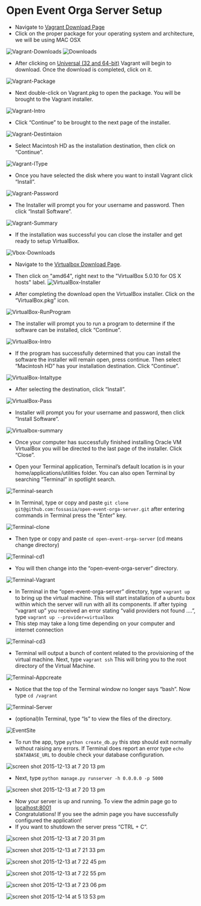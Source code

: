 # Open Event Orga Server Setup
* Navigate to [Vagrant Download Page](http://www.vagrantup.com/downloads.html)
* Click on the proper package for your operating system and architecture, we will be using MAC OSX

![Vagrant-Downloads](https://cloud.githubusercontent.com/assets/9834624/11853310/5e1df64c-a40b-11e5-9d86-a8930e939fd1.png)
![Downloads](https://cloud.githubusercontent.com/assets/9834624/11853313/5e2216c8-a40b-11e5-92d8-d525ba50a4eb.png)
* After clicking on [Universal (32 and 64-bit)](https://releases.hashicorp.com/vagrant/1.7.4/vagrant_1.7.4.dmg) Vagrant will begin to download. Once the download is completed, click on it.

![Vagrant-Package](https://cloud.githubusercontent.com/assets/9834624/11858241/d026a000-a42d-11e5-8151-31ac5c5970fe.png)

* Next double-click on Vagrant.pkg to open the package. You will be brought to the Vagrant installer.

![Vagrant-Intro](https://cloud.githubusercontent.com/assets/9834624/11853315/5e2590aa-a40b-11e5-8757-2441db8f0b23.png)

* Click “Continue” to be brought to the next page of the installer.

![Vagrant-Destintaion](https://cloud.githubusercontent.com/assets/9834624/11853317/5e2a1170-a40b-11e5-86c2-5355e7943045.png)

* Select Macintosh HD as the installation destination, then click on “Continue”.

![Vagrant-IType](https://cloud.githubusercontent.com/assets/9834624/11853318/5e5470aa-a40b-11e5-9f28-66222f25b1fe.png)

* Once you have selected the disk where you want to install Vagrant click “Install”.

![Vagrant-Password](https://cloud.githubusercontent.com/assets/9834624/11853325/5e64df30-a40b-11e5-9775-ec3d5d8d8a38.png)

* The Installer will prompt you for your username and password. Then click “Install Software”.

![Vagrant-Summary](https://cloud.githubusercontent.com/assets/9834624/11853320/5e54d70c-a40b-11e5-9483-2fe1a3b51fe6.png)

* If the installation was successful you can close the installer and get ready to setup VirtualBox. 

![Vbox-Downloads](https://cloud.githubusercontent.com/assets/9834624/11853321/5e553a3a-a40b-11e5-892b-51b906225cee.png)
* Navigate to the [Virtualbox Download Page](https://www.virtualbox.org/wiki/Downloads).
* Then click on "amd64", right next to the "VirtualBox 5.0.10 for OS X hosts" label.
![VirtualBox-Installer](https://cloud.githubusercontent.com/assets/9834624/11853322/5e5547b4-a40b-11e5-90eb-f2f96cfca33e.png)

* After completing the download open the VirtualBox installer. Click on the “VirtualBox.pkg” icon.

![VirtualBox-RunProgram](https://cloud.githubusercontent.com/assets/9834624/11853327/5e6a30f2-a40b-11e5-9b58-10064b34d843.png)

* The installer will prompt you to run a program to determine if the software can be installed, click “Continue”.

![VirtualBox-Intro](https://cloud.githubusercontent.com/assets/9834624/11853323/5e5ea2dc-a40b-11e5-9a50-ffda4e08297a.png)

* If the program has successfully determined that you can install the software the installer will remain open, press continue. Then select “Macintosh HD” has your installation destination.   Click “Continue”.

![VirtualBox-Intaltype](https://cloud.githubusercontent.com/assets/9834624/11853324/5e621d86-a40b-11e5-9587-298ea5b26a31.png)

* After selecting the destination, click “Install”.

![VirtualBox-Pass](https://cloud.githubusercontent.com/assets/9834624/11853326/5e67b7d2-a40b-11e5-8565-ecf423311c80.png)

* Installer will prompt you for your username and password, then click “Install Software”.

![Virtualbox-summary](https://cloud.githubusercontent.com/assets/9834624/11853329/5e71173c-a40b-11e5-876a-7aca23d3f744.png)

* Once your computer has successfully finished installing Oracle VM VirtualBox you will be directed to the last page of the installer. Click “Close”.

* Open your Terminal application, Terminal’s default location is in your home/applications/utilities folder. You can also open Terminal by searching “Terminal” in spotlight search.

![Terminal-search](https://cloud.githubusercontent.com/assets/9834624/11858953/392f8bb0-a434-11e5-9939-e2de9c14ed7f.png)

* In Terminal, type or copy and paste
```git clone git@github.com:fossasia/open-event-orga-server.git```
after entering commands in Terminal press the "Enter" key.

![Terminal-clone](https://cloud.githubusercontent.com/assets/9834624/11853331/5e75a66c-a40b-11e5-8984-00dd1b57730f.png)
* Then type or copy and paste 
```cd open-event-orga-server```
 (cd means change directory)

![Terminal-cd1](https://cloud.githubusercontent.com/assets/9834624/11853330/5e72b952-a40b-11e5-8b58-80f7d1a50b2c.png)

* You will then change into the “open-event-orga-server” directory.

![Terminal-Vagrant](https://cloud.githubusercontent.com/assets/9834624/11853332/5e789fb6-a40b-11e5-876e-ba37e462643d.png)
* In Terminal in the “open-event-orga-server” directory, type
```vagrant up```
to bring up the virtual machine. This will start installation of a ubuntu box within which the server will run with all its components. If after typing “vagrant up” you received an error stating “valid providers not found ….”, type
```vagrant up --provider=virtualbox```
* This step may take a long time depending on your computer and internet connection

![Terminal-cd3](https://cloud.githubusercontent.com/assets/9834624/11853333/5e78ebba-a40b-11e5-9b1a-02ba564c64fb.png)

* Terminal will output a bunch of content related to the provisioning of the virtual machine. Next, type 
```vagrant ssh```
This will bring you to the root directory of the Virtual Machine.

![Terminal-Appcreate](https://cloud.githubusercontent.com/assets/9834624/11853335/5e7f398e-a40b-11e5-99d3-e3b9662b1819.png)


* Notice that the top of the Terminal window no longer says “bash”. Now type 
```cd /vagrant```

![Terminal-Server](https://cloud.githubusercontent.com/assets/9834624/11853337/5e830226-a40b-11e5-8816-4f735307f902.png)


* (optional)In Terminal, type “ls” to view the files of the directory.

![EventSite](https://cloud.githubusercontent.com/assets/9834624/11853338/5e859e46-a40b-11e5-9b29-97c21d34896c.png)

* To run the app, type 
```python create_db.py```
this step should exit normally without raising any errors. If Terminal does report an error type 
```echo $DATABASE_URL```
to double check your database configuration.

![screen shot 2015-12-13 at 7 20 13 pm](https://cloud.githubusercontent.com/assets/9834624/11853339/5e89fcca-a40b-11e5-9b3d-64b0d2429398.png)

* Next, type
```python manage.py runserver -h 0.0.0.0 -p 5000```

![screen shot 2015-12-13 at 7 20 13 pm](https://cloud.githubusercontent.com/assets/9834624/11853339/5e89fcca-a40b-11e5-9b3d-64b0d2429398.png)

* Now your server is up and running. To view the admin page go to [localhost:8001](localhost:8001)
* Congratulations! If you see the admin page you have successfully configured the application! 
* If you want to shutdown the server press “CTRL + C”.



![screen shot 2015-12-13 at 7 20 31 pm](https://cloud.githubusercontent.com/assets/9834624/11853341/5e8f3f96-a40b-11e5-9d54-76f35af12a05.png)

![screen shot 2015-12-13 at 7 21 33 pm](https://cloud.githubusercontent.com/assets/9834624/11853342/5e97fb0e-a40b-11e5-8124-99918fed521b.png)

![screen shot 2015-12-13 at 7 22 45 pm](https://cloud.githubusercontent.com/assets/9834624/11853340/5e90acf0-a40b-11e5-8232-cd5978f966a9.png)

![screen shot 2015-12-13 at 7 22 55 pm](https://cloud.githubusercontent.com/assets/9834624/11853343/5e9cab7c-a40b-11e5-96ad-30df2a3e33a0.png)

![screen shot 2015-12-13 at 7 23 06 pm](https://cloud.githubusercontent.com/assets/9834624/11853345/5eb0e1b4-a40b-11e5-9995-f5bba6255064.png)

![screen shot 2015-12-14 at 5 13 53 pm](https://cloud.githubusercontent.com/assets/9834624/11853344/5ea28ccc-a40b-11e5-82d7-5ce49c2e2991.png)
